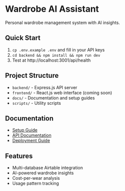 # Wardrobe AI Assistant

Personal wardrobe management system with AI insights.

## Quick Start

1. `cp .env.example .env` and fill in your API keys
2. `cd backend && npm install && npm run dev`
3. Test at http://localhost:3001/api/health

## Project Structure

- `backend/` - Express.js API server
- `frontend/` - React.js web interface (coming soon)
- `docs/` - Documentation and setup guides
- `scripts/` - Utility scripts

## Documentation

- [Setup Guide](docs/setup.md)
- [API Documentation](docs/api.md)
- [Deployment Guide](docs/deployment.md)

## Features

- Multi-database Airtable integration
- AI-powered wardrobe insights
- Cost-per-wear analysis
- Usage pattern tracking
